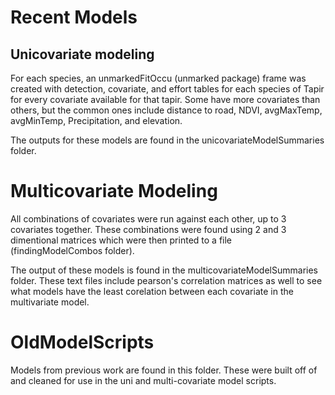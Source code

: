 # Recent Models
## Unicovariate modeling 

For each species, an unmarkedFitOccu (unmarked package) frame was created with detection, covariate, and effort tables for each species of Tapir for every covariate available for that tapir.
Some have more covariates than others, but the common ones include distance to road, NDVI, avgMaxTemp, avgMinTemp, Precipitation, and elevation. 

The outputs for these models are found in the unicovariateModelSummaries folder. 

# Multicovariate Modeling
All combinations of covariates were run against each other, up to 3 covariates together. These combinations were found using 2 and 3 dimentional matrices which were then 
printed to a file (findingModelCombos folder).

The output of these models is found in the multicovariateModelSummaries folder. These text files include pearson's correlation matrices as well to see what models have the 
least corelation between each covariate in the multivariate model. 

# OldModelScripts
Models from previous work are found in this folder. These were built off of and cleaned for use in the uni and multi-covariate model scripts. 
